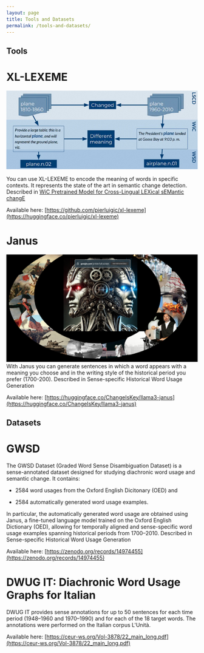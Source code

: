 ```yaml
---
layout: page
title: Tools and Datasets
permalink: /tools-and-datasets/
---
```


## Tools

# XL-LEXEME
![xl-lexeme](/xl-lexeme.png "picture")

You can use XL-LEXEME to encode the meaning of words in specific contexts. It represents the state of the art in semantic change detection.
Described in [WiC Pretrained Model for Cross-Lingual LEXical sEMantic changE](https://aclanthology.org/2023.acl-short.135.pdf)

Available here: [https://github.com/pierluigic/xl-lexeme](https://huggingface.co/pierluigic/xl-lexeme)



# Janus
![janus](/janus-pic.png "picture")
With Janus you can generate sentences in which a word appears with a meaning you choose and in the writing style of the historical period you prefer (1700-200).
Described in Sense-specific Historical Word Usage Generation

Available here: [https://huggingface.co/ChangeIsKey/llama3-janus](https://huggingface.co/ChangeIsKey/llama3-janus)


## Datasets

# GWSD
The GWSD Dataset (Graded Word Sense Disambiguation Dataset) is a sense-annotated dataset designed for studying diachronic word usage and semantic change. It contains:

- 2584 word usages from the Oxford English Dicitonary (OED) and 

- 2584 automatically generated word usage examples.

In particular, the automatically generated word usage are obtained using Janus,  a fine-tuned language model trained on the Oxford English Dictionary (OED), allowing for temporally aligned and sense-specific word usage examples spanning historical periods from 1700–2010. 
Described in Sense-specific Historical Word Usage Generation

Available here: [https://zenodo.org/records/14974455](https://zenodo.org/records/14974455)

# DWUG IT: Diachronic Word Usage Graphs for Italian
DWUG IT provides sense annotations for up to 50 sentences for each time period (1948–1960 and 1970–1990) and for each of the 18 target words. The annotations were performed on the Italian corpus L'Unità.

Available here: [https://ceur-ws.org/Vol-3878/22_main_long.pdf](https://ceur-ws.org/Vol-3878/22_main_long.pdf)



